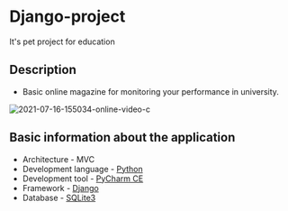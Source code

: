 # Django-project

It's pet project for education

## Description
<ul>
<li>Basic online magazine for monitoring your performance in university.</li>
</ul>

![2021-07-16-155034-online-video-c](https://user-images.githubusercontent.com/58069279/125952254-38634fac-c4be-427e-923a-a0220e148398.gif)


## Basic information about the application
<ul>
  <li>Architecture - MVC</li>
  <li>Development language - <a href = "https://www.python.org">Python</a></li>
  <li>Development tool - <a href = "https://www.jetbrains.com/ru-ru/pycharm/">PyCharm CE</a></li>
  <li>Framework - <a href = "https://www.djangoproject.com">Django</a></li>
  <li>Database -  <a href = "https://www.sqlite.org/index.html">SQLite3</a></li>
</ul>


